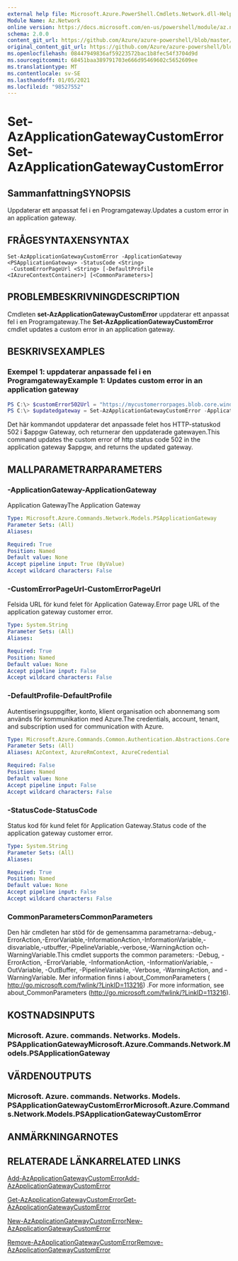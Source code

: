 ```yaml
---
external help file: Microsoft.Azure.PowerShell.Cmdlets.Network.dll-Help.xml
Module Name: Az.Network
online version: https://docs.microsoft.com/en-us/powershell/module/az.network/set-azapplicationgatewaycustomerror
schema: 2.0.0
content_git_url: https://github.com/Azure/azure-powershell/blob/master/src/Network/Network/help/Set-AzApplicationGatewayCustomError.md
original_content_git_url: https://github.com/Azure/azure-powershell/blob/master/src/Network/Network/help/Set-AzApplicationGatewayCustomError.md
ms.openlocfilehash: 08447949836af59223572bac1b8fec54f3704d9d
ms.sourcegitcommit: 68451baa389791703e666d95469602c5652609ee
ms.translationtype: MT
ms.contentlocale: sv-SE
ms.lasthandoff: 01/05/2021
ms.locfileid: "98527552"
---
```

# <span data-ttu-id="5bd89-101">Set-AzApplicationGatewayCustomError</span><span class="sxs-lookup"><span data-stu-id="5bd89-101">Set-AzApplicationGatewayCustomError</span></span>

## <span data-ttu-id="5bd89-102">Sammanfattning</span><span class="sxs-lookup"><span data-stu-id="5bd89-102">SYNOPSIS</span></span>
<span data-ttu-id="5bd89-103">Uppdaterar ett anpassat fel i en Programgateway.</span><span class="sxs-lookup"><span data-stu-id="5bd89-103">Updates a custom error in an application gateway.</span></span>

## <span data-ttu-id="5bd89-104">FRÅGESYNTAXEN</span><span class="sxs-lookup"><span data-stu-id="5bd89-104">SYNTAX</span></span>

```
Set-AzApplicationGatewayCustomError -ApplicationGateway <PSApplicationGateway> -StatusCode <String>
 -CustomErrorPageUrl <String> [-DefaultProfile <IAzureContextContainer>] [<CommonParameters>]
```

## <span data-ttu-id="5bd89-105">PROBLEMBESKRIVNING</span><span class="sxs-lookup"><span data-stu-id="5bd89-105">DESCRIPTION</span></span>
<span data-ttu-id="5bd89-106">Cmdleten **set-AzApplicationGatewayCustomError** uppdaterar ett anpassat fel i en Programgateway.</span><span class="sxs-lookup"><span data-stu-id="5bd89-106">The **Set-AzApplicationGatewayCustomError** cmdlet updates a custom error in an application gateway.</span></span>

## <span data-ttu-id="5bd89-107">BESKRIVS</span><span class="sxs-lookup"><span data-stu-id="5bd89-107">EXAMPLES</span></span>

### <span data-ttu-id="5bd89-108">Exempel 1: uppdaterar anpassade fel i en Programgateway</span><span class="sxs-lookup"><span data-stu-id="5bd89-108">Example 1: Updates custom error in an application gateway</span></span>
```powershell
PS C:\> $customError502Url = "https://mycustomerrorpages.blob.core.windows.net/errorpages/502.htm"
PS C:\> $updatedgateway = Set-AzApplicationGatewayCustomError -ApplicationGateway $appgw -StatusCode HttpStatus502 -CustomErrorPageUrl $customError502Url
```

<span data-ttu-id="5bd89-109">Det här kommandot uppdaterar det anpassade felet hos HTTP-statuskod 502 i $appgw Gateway, och returnerar den uppdaterade gatewayen.</span><span class="sxs-lookup"><span data-stu-id="5bd89-109">This command updates the custom error of http status code 502 in the application gateway $appgw, and returns the updated gateway.</span></span>

## <span data-ttu-id="5bd89-110">MALLPARAMETRAR</span><span class="sxs-lookup"><span data-stu-id="5bd89-110">PARAMETERS</span></span>

### <span data-ttu-id="5bd89-111">-ApplicationGateway</span><span class="sxs-lookup"><span data-stu-id="5bd89-111">-ApplicationGateway</span></span>
<span data-ttu-id="5bd89-112">Application Gateway</span><span class="sxs-lookup"><span data-stu-id="5bd89-112">The Application Gateway</span></span>

```yaml
Type: Microsoft.Azure.Commands.Network.Models.PSApplicationGateway
Parameter Sets: (All)
Aliases:

Required: True
Position: Named
Default value: None
Accept pipeline input: True (ByValue)
Accept wildcard characters: False
```

### <span data-ttu-id="5bd89-113">-CustomErrorPageUrl</span><span class="sxs-lookup"><span data-stu-id="5bd89-113">-CustomErrorPageUrl</span></span>
<span data-ttu-id="5bd89-114">Felsida URL för kund felet för Application Gateway.</span><span class="sxs-lookup"><span data-stu-id="5bd89-114">Error page URL of the application gateway customer error.</span></span>

```yaml
Type: System.String
Parameter Sets: (All)
Aliases:

Required: True
Position: Named
Default value: None
Accept pipeline input: False
Accept wildcard characters: False
```

### <span data-ttu-id="5bd89-115">-DefaultProfile</span><span class="sxs-lookup"><span data-stu-id="5bd89-115">-DefaultProfile</span></span>
<span data-ttu-id="5bd89-116">Autentiseringsuppgifter, konto, klient organisation och abonnemang som används för kommunikation med Azure.</span><span class="sxs-lookup"><span data-stu-id="5bd89-116">The credentials, account, tenant, and subscription used for communication with Azure.</span></span>

```yaml
Type: Microsoft.Azure.Commands.Common.Authentication.Abstractions.Core.IAzureContextContainer
Parameter Sets: (All)
Aliases: AzContext, AzureRmContext, AzureCredential

Required: False
Position: Named
Default value: None
Accept pipeline input: False
Accept wildcard characters: False
```

### <span data-ttu-id="5bd89-117">-StatusCode</span><span class="sxs-lookup"><span data-stu-id="5bd89-117">-StatusCode</span></span>
<span data-ttu-id="5bd89-118">Status kod för kund felet för Application Gateway.</span><span class="sxs-lookup"><span data-stu-id="5bd89-118">Status code of the application gateway customer error.</span></span>

```yaml
Type: System.String
Parameter Sets: (All)
Aliases:

Required: True
Position: Named
Default value: None
Accept pipeline input: False
Accept wildcard characters: False
```

### <span data-ttu-id="5bd89-119">CommonParameters</span><span class="sxs-lookup"><span data-stu-id="5bd89-119">CommonParameters</span></span>
<span data-ttu-id="5bd89-120">Den här cmdleten har stöd för de gemensamma parametrarna:-debug,-ErrorAction,-ErrorVariable,-InformationAction,-InformationVariable,-disvariable,-utbuffer,-PipelineVariable,-verbose,-WarningAction och-WarningVariable.</span><span class="sxs-lookup"><span data-stu-id="5bd89-120">This cmdlet supports the common parameters: -Debug, -ErrorAction, -ErrorVariable, -InformationAction, -InformationVariable, -OutVariable, -OutBuffer, -PipelineVariable, -Verbose, -WarningAction, and -WarningVariable.</span></span> <span data-ttu-id="5bd89-121">Mer information finns i about_CommonParameters ( http://go.microsoft.com/fwlink/?LinkID=113216) .</span><span class="sxs-lookup"><span data-stu-id="5bd89-121">For more information, see about_CommonParameters (http://go.microsoft.com/fwlink/?LinkID=113216).</span></span>

## <span data-ttu-id="5bd89-122">KOSTNADS</span><span class="sxs-lookup"><span data-stu-id="5bd89-122">INPUTS</span></span>

### <span data-ttu-id="5bd89-123">Microsoft. Azure. commands. Networks. Models. PSApplicationGateway</span><span class="sxs-lookup"><span data-stu-id="5bd89-123">Microsoft.Azure.Commands.Network.Models.PSApplicationGateway</span></span>

## <span data-ttu-id="5bd89-124">VÄRDEN</span><span class="sxs-lookup"><span data-stu-id="5bd89-124">OUTPUTS</span></span>

### <span data-ttu-id="5bd89-125">Microsoft. Azure. commands. Networks. Models. PSApplicationGatewayCustomError</span><span class="sxs-lookup"><span data-stu-id="5bd89-125">Microsoft.Azure.Commands.Network.Models.PSApplicationGatewayCustomError</span></span>

## <span data-ttu-id="5bd89-126">ANMÄRKNINGAR</span><span class="sxs-lookup"><span data-stu-id="5bd89-126">NOTES</span></span>

## <span data-ttu-id="5bd89-127">RELATERADE LÄNKAR</span><span class="sxs-lookup"><span data-stu-id="5bd89-127">RELATED LINKS</span></span>

[<span data-ttu-id="5bd89-128">Add-AzApplicationGatewayCustomError</span><span class="sxs-lookup"><span data-stu-id="5bd89-128">Add-AzApplicationGatewayCustomError</span></span>](./Add-AzApplicationGatewayCustomError.md)

[<span data-ttu-id="5bd89-129">Get-AzApplicationGatewayCustomError</span><span class="sxs-lookup"><span data-stu-id="5bd89-129">Get-AzApplicationGatewayCustomError</span></span>](./Get-AzApplicationGatewayCustomError.md)

[<span data-ttu-id="5bd89-130">New-AzApplicationGatewayCustomError</span><span class="sxs-lookup"><span data-stu-id="5bd89-130">New-AzApplicationGatewayCustomError</span></span>](./New-AzApplicationGatewayCustomError.md)

[<span data-ttu-id="5bd89-131">Remove-AzApplicationGatewayCustomError</span><span class="sxs-lookup"><span data-stu-id="5bd89-131">Remove-AzApplicationGatewayCustomError</span></span>](./Remove-AzApplicationGatewayCustomError.md)
